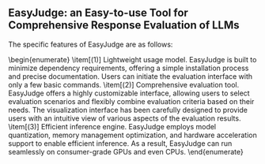 ## EasyJudge: an Easy-to-use Tool for Comprehensive Response Evaluation of LLMs
The specific features of EasyJudge are as follows:  

\begin{enumerate}
    \item[(1)] Lightweight usage model. EasyJudge is built to minimize dependency requirements, offering a simple installation process and precise documentation. Users can initiate the evaluation interface with only a few basic commands.
    \item[(2)] Comprehensive evaluation tool. EasyJudge offers a highly customizable interface, allowing users to select evaluation scenarios and flexibly combine evaluation criteria based on their needs. The visualization interface has been carefully designed to provide users with an intuitive view of various aspects of the evaluation results.
    \item[(3)] Efficient inference engine. EasyJudge employs model quantization, memory management optimization, and hardware acceleration support to enable efficient inference. As a result, EasyJudge can run seamlessly on consumer-grade GPUs and even CPUs.
\end{enumerate}
